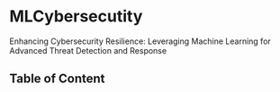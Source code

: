 # MLCybersecutity
Enhancing Cybersecurity Resilience: Leveraging Machine Learning for Advanced Threat Detection and Response
## Table of Content
